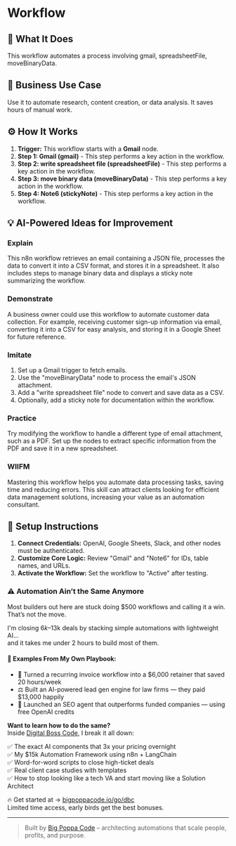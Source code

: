 # Workflow

## 🚀 What It Does
This workflow automates a process involving gmail, spreadsheetFile, moveBinaryData.

## 💼 Business Use Case
Use it to automate research, content creation, or data analysis. It saves hours of manual work.

## ⚙️ How It Works
1.  **Trigger:** This workflow starts with a **Gmail** node.
2. **Step 1: Gmail (gmail)** - This step performs a key action in the workflow.
3. **Step 2: write spreadsheet file (spreadsheetFile)** - This step performs a key action in the workflow.
4. **Step 3: move binary data  (moveBinaryData)** - This step performs a key action in the workflow.
5. **Step 4: Note6 (stickyNote)** - This step performs a key action in the workflow.

## 💡 AI-Powered Ideas for Improvement
### Explain
This n8n workflow retrieves an email containing a JSON file, processes the data to convert it into a CSV format, and stores it in a spreadsheet. It also includes steps to manage binary data and displays a sticky note summarizing the workflow.

### Demonstrate
A business owner could use this workflow to automate customer data collection. For example, receiving customer sign-up information via email, converting it into a CSV for easy analysis, and storing it in a Google Sheet for future reference.

### Imitate
1. Set up a Gmail trigger to fetch emails.
2. Use the "moveBinaryData" node to process the email's JSON attachment.
3. Add a "write spreadsheet file" node to convert and save data as a CSV.
4. Optionally, add a sticky note for documentation within the workflow.

### Practice
Try modifying the workflow to handle a different type of email attachment, such as a PDF. Set up the nodes to extract specific information from the PDF and save it in a new spreadsheet. 

### WIIFM
Mastering this workflow helps you automate data processing tasks, saving time and reducing errors. This skill can attract clients looking for efficient data management solutions, increasing your value as an automation consultant.

## 🔧 Setup Instructions
1. **Connect Credentials:** OpenAI, Google Sheets, Slack, and other nodes must be authenticated.
2. **Customize Core Logic:** Review "Gmail" and "Note6" for IDs, table names, and URLs.
3. **Activate the Workflow:** Set the workflow to "Active" after testing.

### ⚠️ Automation Ain’t the Same Anymore

Most builders out here are stuck doing $500 workflows and calling it a win.  
That’s not the move.  

I'm closing $6k–$13k deals by stacking simple automations with lightweight AI...  
and it takes me under 2 hours to build most of them.

#### 🧠 Examples From My Own Playbook:
- 🔁 Turned a recurring invoice workflow into a $6,000 retainer that saved 20 hours/week  
- ⚖️ Built an AI-powered lead gen engine for law firms — they paid $13,000 happily  
- 🚀 Launched an SEO agent that outperforms funded companies — using free OpenAI credits  

**Want to learn how to do the same?**  
Inside [Digital Boss Code](https://bigpoppacode.io/go/dbc), I break it all down:

✅ The exact AI components that 3x your pricing overnight  
✅ My $15k Automation Framework using n8n + LangChain  
✅ Word-for-word scripts to close high-ticket deals  
✅ Real client case studies with templates  
✅ How to stop looking like a tech VA and start moving like a Solution Architect  

🔥 Get started at → [bigpoppacode.io/go/dbc](https://bigpoppacode.io/go/dbc)  
Limited time access, early birds get the best bonuses.

---
> Built by [Big Poppa Code](https://bigpoppacode.io) – architecting automations that scale people, profits, and purpose.
